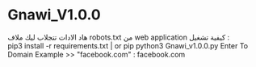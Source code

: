 # Gnawi_V1.0.0
هاد الادات تتجلاب ليك ملاف robots.txt من web application 
كيفية تشغيل :  
pip3 install -r requirements.txt | or pip
python3 Gnawi_v1.0.0.py
Enter To Domain Example >> "facebook.com" : facebook.com
